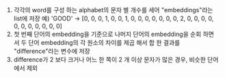 1. 각각의 word를 구성 하는 alphabet의 문자 별 개수를 세어 "embeddings"라는 list에 저장
    예) 'GOOD' -> [0, 0, 0, 1, 0, 0, 1, 0, 0, 0, 0, 0, 0, 0, 2, 0, 0, 0, 0, 0, 0, 0, 0, 0, 0, 0]
2. 첫 번째 단어의 embedding을 기준으로 나머지 단어의 embedding을 순회 하면서 두 단어 embedding의 각 원소의 차이를 제곱 해서 합 한 결과를 "difference"라는 변수에 저장
3. difference가 2 보다 크거나 어느 한 쪽이 2 개 이상 문자가 많은 경우, 비슷한 단어에서 제외